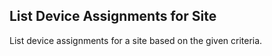 List Device Assignments for Site
--------------------------------
List device assignments for a site based on the given criteria.